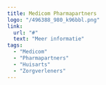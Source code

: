 ```yaml
---
title: Medicom Pharmapartners
logo: "/496388_980_k96bbl.png"
link:
  url: "#"
  text: "Meer informatie"
tags:
  - "Medicom"
  - "Pharmapartners"
  - "Huisarts"
  - "Zorgverleners"
---
```

